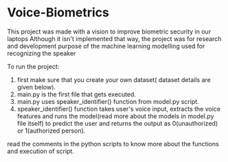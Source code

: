 # Voice-Biometrics
This project was made with a vision to improve biometric security in our laptops
Although it isn't implemented that way, the project was for research and development purpose of the machine learning modelling used for recognizing the speaker

To run the project:

1.  first make sure that you create your own dataset( dataset details are given below).
2.  main.py is the first file that gets executed.
3.  main.py uses speaker_identifier() function from model.py script.
4.  speaker_identifier() function takes user's voice input, extracts the voice features and runs the model(read more about the models in model.py file itself) to predict the user and returns the output as 0(unauthorized) or 1(authorized person). 


read the comments in the python scripts to know more about the functions and execution of script.

